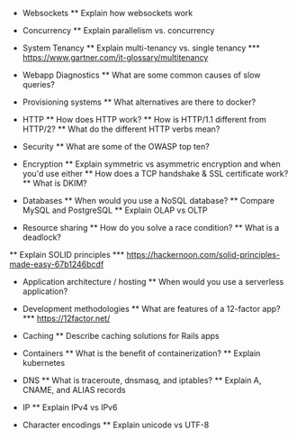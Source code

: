 * Websockets
** Explain how websockets work

* Concurrency
** Explain parallelism vs. concurrency

* System Tenancy
** Explain multi-tenancy vs. single tenancy
*** https://www.gartner.com/it-glossary/multitenancy

* Webapp Diagnostics
** What are some common causes of slow queries?

* Provisioning systems
** What alternatives are there to docker?

* HTTP
** How does HTTP work?
** How is HTTP/1.1 different from HTTP/2?
** What do the different HTTP verbs mean?

* Security
** What are some of the OWASP top ten?

* Encryption
** Explain symmetric vs asymmetric encryption and when you'd use either
** How does a TCP handshake & SSL certificate work?
** What is DKIM?

* Databases
** When would you use a NoSQL database?
** Compare MySQL and PostgreSQL
** Explain OLAP vs OLTP

* Resource sharing
** How do you solve a race condition?
** What is a deadlock?

** Explain SOLID principles
*** https://hackernoon.com/solid-principles-made-easy-67b1246bcdf

* Application architecture / hosting
** When would you use a serverless application?

* Development methodologies
** What are features of a 12-factor app?
*** https://12factor.net/

* Caching
** Describe caching solutions for Rails apps

* Containers
** What is the benefit of containerization?
** Explain kubernetes

* DNS
** What is traceroute, dnsmasq, and iptables?
** Explain A, CNAME, and ALIAS records 

* IP
** Explain IPv4 vs IPv6

* Character encodings
** Explain unicode vs UTF-8

